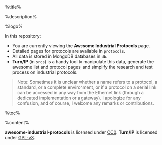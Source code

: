 %title%

%description%

%logo%

In this repository:
* You are currently viewing the **Awesome Industrial Protocols** page.
* Detailed pages for protocols are available in `protocols`.
* All data is stored in MongoDB databases in `db`.
* **Turn/IP** (in `srcs`) is a handy tool to manipulate this data, generate the
  awesome list and protocol pages, and simplify the research and test process
  on industrial protocols.

> Note: Sometimes it is unclear whether a name refers to a protocol, a standard,
  or a complete environment, or if a protocol on a serial link can be accessed
  in any way from the Ethernet link (through a dedicated implementation or a
  gateway). I apologize for any confusion, and of course, I welcome any remarks
  or contributions.

%toc%

%content%

**awesome-industrial-protocols** is licensed under
[CC0](https://creativecommons.org/publicdomain/zero/1.0/). **Turn/IP** is
licensed under [GPL-v3](https://www.gnu.org/licenses/gpl-3.0.en.html).
